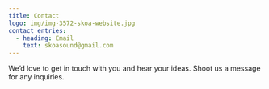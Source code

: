 ```yaml
---
title: Contact
logo: img/img-3572-skoa-website.jpg
contact_entries:
  - heading: Email
    text: skoasound@gmail.com
---
```

We’d love to get in touch with you and hear your ideas. Shoot us a message for any inquiries.
